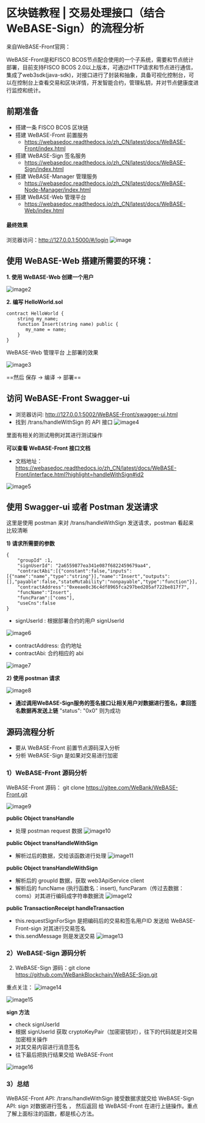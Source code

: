 # 区块链教程 | 交易处理接口（结合WeBASE-Sign）的流程分析
来自WeBASE-Front官网：

WeBASE-Front是和FISCO BCOS节点配合使用的一个子系统，需要和节点统计部署，目前支持FISCO BCOS 2.0以上版本，可通过HTTP请求和节点进行通信，集成了web3sdk(java-sdk)，对接口进行了封装和抽象，具备可视化控制台，可以在控制台上查看交易和区块详情，开发智能合约，管理私钥，并对节点健康度进行监控和统计。

## 前期准备
- 搭建一条 FISCO BCOS 区块链
- 搭建 WeBASE-Front 前置服务
    - https://webasedoc.readthedocs.io/zh_CN/latest/docs/WeBASE-Front/index.html 
- 搭建 WeBASE-Sign 签名服务
    - https://webasedoc.readthedocs.io/zh_CN/latest/docs/WeBASE-Sign/index.html 
- 搭建 WeBASE-Manager 管理服务
    - https://webasedoc.readthedocs.io/zh_CN/latest/docs/WeBASE-Node-Manager/index.html  
- 搭建 WeBASE-Web 管理平台
  - https://webasedoc.readthedocs.io/zh_CN/latest/docs/WeBASE-Web/index.html 

#### 最终效果
浏览器访问：http://127.0.0.1:5000/#/login
![image](https://user-images.githubusercontent.com/39053440/163217202-072b29fd-8d51-4480-bfca-bddecffb732d.png)


## 使用 WeBASE-Web 搭建所需要的环境：
**1. 使用 WeBASE-Web 创建一个用户**

![image2](https://user-images.githubusercontent.com/39053440/163217295-8d6f0325-c287-4e93-998e-c9936a23f192.png)

**2. 编写 HelloWorld.sol**
```
contract HelloWorld {
    string my_name;
    function Insert(string name) public {
       my_name = name;
    }
}
```
 WeBASE-Web 管理平台 上部署的效果
 
![image3](https://user-images.githubusercontent.com/39053440/163217306-07d97aa0-f2f4-49f7-a7a8-9d12ddf7924c.png)

==然后 保存 -> 编译 -> 部署==

## 访问 WeBASE-Front Swagger-ui 
- 浏览器访问: http://127.0.0.1:5002/WeBASE-Front/swagger-ui.html
- 找到 /trans/handleWithSign 的 API 接口
![image4](https://user-images.githubusercontent.com/39053440/163217422-795d75b1-9d25-462e-af7d-890f422a34fb.png)

里面有相关的测试用例对其进行测试操作

**可以查看 WeBASE-Front 接口文档**
- 文档地址：https://webasedoc.readthedocs.io/zh_CN/latest/docs/WeBASE-Front/interface.html?highlight=handleWithSign#id2

![image5](https://user-images.githubusercontent.com/39053440/163217501-f6655afe-6aaf-436e-983b-0462fa82e25e.png)

## 使用 Swagger-ui 或者 Postman 发送请求
这里是使用 postman 来对 /trans/handleWithSign 发送请求，postman 看起来比较清晰

**1) 请求所需要的参数**
```
{
    "groupId" :1,
    "signUserId": "2a6559877ea341e087f6822459679aa4", 
    "contractAbi":[{"constant":false,"inputs":[{"name":"name","type":"string"}],"name":"Insert","outputs":[],"payable":false,"stateMutability":"nonpayable","type":"function"}],
    "contractAddress":"0xeeae8c36c4df8965fca297bed205af722be817f7",
    "funcName":"Insert",
    "funcParam":["coms"],
    "useCns":false
}

```
- signUserId : 根据部署合约的用户 signUserId 

![image6](https://user-images.githubusercontent.com/39053440/163217603-5e0bf4d7-277b-4db2-8237-125c740d1ed6.png)

- contractAddress: 合约地址
- contractAbi: 合约相应的 abi

![image7](https://user-images.githubusercontent.com/39053440/163217693-7671da17-c3ed-44e2-a1a9-066071f7331f.png)


**2) 使用 postman 请求**

![image8](https://user-images.githubusercontent.com/39053440/163217760-b711025c-577e-4afb-94fe-23ba53b8b915.png)

- **通过调用WeBASE-Sign服务的签名接口让相关用户对数据进行签名，拿回签名数据再发送上链** "status": "0x0" 则为成功

## 源码流程分析

- 要从 WeBASE-Front 前置节点源码深入分析
- 分析 WeBASE-Sign 是如果对交易进行加密

### 1）WeBASE-Front 源码分析
WeBASE-Front 源码：
git clone https://gitee.com/WeBank/WeBASE-Front.git

![image9](https://user-images.githubusercontent.com/39053440/163217828-345e1945-6407-42a2-ac65-204ea4986219.png)

**public Object transHandle**
- 处理 postman request 数据
![image10](https://user-images.githubusercontent.com/39053440/163217903-7eadea74-b674-4355-937b-b9fbe89a6a8d.png)

**public Object transHandleWithSign**
- 解析过后的数据，交给该函数进行处理
![image11](https://user-images.githubusercontent.com/39053440/163218144-96e52148-a7a0-4672-949f-233ca1a07209.png)

**public Object transHandleWithSign**
- 解析后的 groupId 数据，获取 web3ApiService client
- 解析后的  funcName (执行函数名：insert), funcParam（传过去数据：coms）对其进行编码成字符串数据流
![image12](https://user-images.githubusercontent.com/39053440/163218123-bec1277b-a9e8-4cc5-a972-b2279d3d50a1.png)

**public TransactionReceipt handleTransaction**
- this.requestSignForSign 是把编码后的交易和签名用户ID 发送给 WeBASE-Front-sign 对其进行交易签名
- this.sendMessage 则是发送交易
![image13](https://user-images.githubusercontent.com/39053440/163218205-32572d7b-b3d1-43e4-8b45-853c27082201.png)



### 2）WeBASE-Sign 源码分析
2. WeBASE-Sign 源码：git clone https://github.com/WeBankBlockchain/WeBASE-Sign.git

重点关注：
![image14](https://user-images.githubusercontent.com/39053440/163218332-20c4340b-b904-4fc2-b4e4-c20c9a36b98e.png)

![image15](https://user-images.githubusercontent.com/39053440/163218342-543867ba-a422-4c26-87be-3afd29af7090.png)

**sign 方法**
- check signUserId
- 根据 signUserId 获取 cryptoKeyPair（加密密钥对），往下的代码就是对交易加密相关操作
- 对其交易内容进行消息签名
- 往下最后把执行结果交给 WeBASE-Front

![image16](https://user-images.githubusercontent.com/39053440/163218367-07cd6856-4dbf-4aa6-9c06-e20cf19a5450.png)

### 3）总结
  WeBASE-Front API: /trans/handleWithSign 接受数据求就交给 WeBASE-Sign API: sign 对数据进行签名 ， 然后返回
  给  WeBASE-Front 在进行上链操作。重点了解上面标注的函数，都是核心方法。
